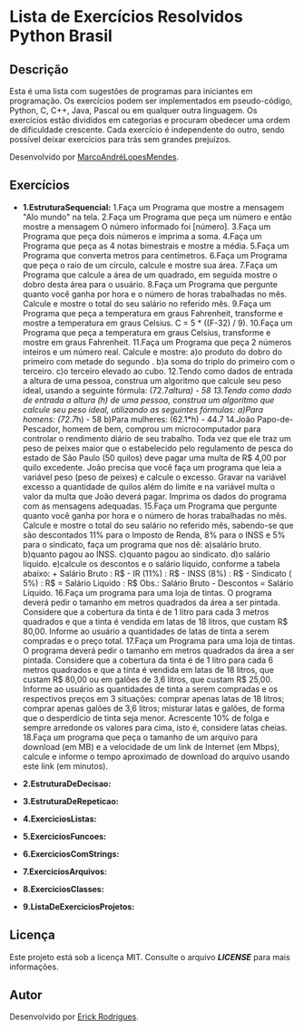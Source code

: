 # Lista de Exercícios Resolvidos Python Brasil

## Descrição

Esta é uma lista com sugestões de programas para iniciantes em programação. Os exercícios podem ser implementados em pseudo-código, Python, C, C++, Java, Pascal ou em qualquer outra linguagem. Os exercícios estão divididos em categorias e procuram obedecer uma ordem de dificuldade crescente. Cada exercício é independente do outro, sendo possível deixar exercícios para trás sem grandes prejuízos.

Desenvolvido por [MarcoAndréLopesMendes](https://wiki.python.org.br/ListaDeExercicios). 

## Exercícios

* **1.EstruturaSequencial:**
1.Faça um Programa que mostre a mensagem "Alo mundo" na tela.
2.Faça um Programa que peça um número e então mostre a mensagem O número informado foi [número].
3.Faça um Programa que peça dois números e imprima a soma.
4.Faça um Programa que peça as 4 notas bimestrais e mostre a média.
5.Faça um Programa que converta metros para centímetros.
6.Faça um Programa que peça o raio de um círculo, calcule e mostre sua área.
7.Faça um Programa que calcule a área de um quadrado, em seguida mostre o dobro desta área para o usuário.
8.Faça um Programa que pergunte quanto você ganha por hora e o número de horas trabalhadas no mês. Calcule e mostre o total do seu salário no referido mês.
9.Faça um Programa que peça a temperatura em graus Fahrenheit, transforme e mostre a temperatura em graus Celsius.      C = 5 * ((F-32) / 9).
10.Faça um Programa que peça a temperatura em graus Celsius, transforme e mostre em graus Fahrenheit.
11.Faça um Programa que peça 2 números inteiros e um número real. Calcule e mostre:
    a)o produto do dobro do primeiro com metade do segundo .
    b)a soma do triplo do primeiro com o terceiro.
    c)o terceiro elevado ao cubo.
12.Tendo como dados de entrada a altura de uma pessoa, construa um algoritmo que calcule seu peso ideal, usando a seguinte fórmula: (72.7*altura) - 58
13.Tendo como dado de entrada a altura (h) de uma pessoa, construa um algoritmo que calcule seu peso ideal, utilizando as seguintes fórmulas:
    a)Para homens: (72.7*h) - 58
    b)Para mulheres: (62.1*h) - 44.7
14.João Papo-de-Pescador, homem de bem, comprou um microcomputador para controlar o rendimento diário de seu trabalho. Toda vez que ele traz um peso de peixes maior que o estabelecido pelo regulamento de pesca do estado de São Paulo (50 quilos) deve pagar uma multa de R$ 4,00 por quilo excedente. João precisa que você faça um programa que leia a variável peso (peso de peixes) e calcule o excesso. Gravar na variável excesso a quantidade de quilos além do limite e na variável multa o valor da multa que João deverá pagar. Imprima os dados do programa com as mensagens adequadas.
15.Faça um Programa que pergunte quanto você ganha por hora e o número de horas trabalhadas no mês. Calcule e mostre o total do seu salário no referido mês, sabendo-se que são descontados 11% para o Imposto de Renda, 8% para o INSS e 5% para o sindicato, faça um programa que nos dê:
    a)salário bruto.
    b)quanto pagou ao INSS.
    c)quanto pagou ao sindicato.
    d)o salário líquido.
    e)calcule os descontos e o salário líquido, conforme a tabela abaixo:
        + Salário Bruto : R$
        - IR (11%) : R$
        - INSS (8%) : R$
        - Sindicato ( 5%) : R$
        = Salário Liquido : R$
        Obs.: Salário Bruto - Descontos = Salário Líquido.
16.Faça um programa para uma loja de tintas. O programa deverá pedir o tamanho em metros quadrados da área a ser pintada. Considere que a cobertura da tinta é de 1 litro para cada 3 metros quadrados e que a tinta é vendida em latas de 18 litros, que custam R$ 80,00. Informe ao usuário a quantidades de latas de tinta a serem compradas e o preço total.
17.Faça um Programa para uma loja de tintas. O programa deverá pedir o tamanho em metros quadrados da área a ser pintada. Considere que a cobertura da tinta é de 1 litro para cada 6 metros quadrados e que a tinta é vendida em latas de 18 litros, que custam R$ 80,00 ou em galões de 3,6 litros, que custam R$ 25,00.
    Informe ao usuário as quantidades de tinta a serem compradas e os respectivos preços em 3 situações:
        comprar apenas latas de 18 litros;
        comprar apenas galões de 3,6 litros;
        misturar latas e galões, de forma que o desperdício de tinta seja menor. Acrescente 10% de folga e sempre arredonde os valores para cima, isto é, considere latas cheias.
18.Faça um programa que peça o tamanho de um arquivo para download (em MB) e a velocidade de um link de Internet (em Mbps), calcule e informe o tempo aproximado de download do arquivo usando este link (em minutos).

* **2.EstruturaDeDecisao:**

* **3.EstruturaDeRepeticao:**

* **4.ExerciciosListas:**

* **5.ExerciciosFuncoes:**

* **6.ExerciciosComStrings:**

* **7.ExerciciosArquivos:** 

* **8.ExerciciosClasses:** 

* **9.ListaDeExerciciosProjetos:** 


## Licença

Este projeto está sob a licença MIT. Consulte o arquivo ***LICENSE*** para mais informações.

## Autor

Desenvolvido por [Erick Rodrigues](https://github.com/erickki).